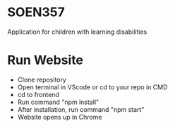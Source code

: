 # SOEN357
Application for children with learning disabilities

# Run Website

- Clone repository
- Open terminal in VScode or cd to your repo in CMD
- cd to frontend
- Run command "npm install"
- After installation, run command "npm start"
- Website opens up in Chrome
